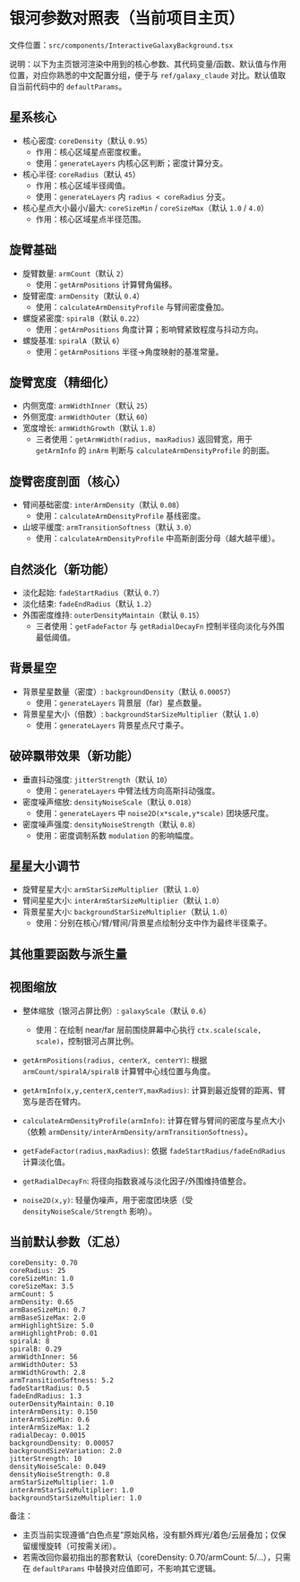 # 银河参数对照表（当前项目主页）

文件位置：`src/components/InteractiveGalaxyBackground.tsx`

说明：以下为主页银河渲染中用到的核心参数、其代码变量/函数、默认值与作用位置，对应你熟悉的中文配置分组，便于与 `ref/galaxy_claude` 对比。默认值取自当前代码中的 `defaultParams`。

## 星系核心
- 核心密度: `coreDensity`（默认 `0.95`）
  - 作用：核心区域星点密度权重。
  - 使用：`generateLayers` 内核心区判断；密度计算分支。
- 核心半径: `coreRadius`（默认 `45`）
  - 作用：核心区域半径阈值。
  - 使用：`generateLayers` 内 `radius < coreRadius` 分支。
- 核心星点大小最小/最大: `coreSizeMin` / `coreSizeMax`（默认 `1.0` / `4.0`）
  - 作用：核心区域星点半径范围。

## 旋臂基础
- 旋臂数量: `armCount`（默认 `2`）
  - 使用：`getArmPositions` 计算臂角偏移。
- 旋臂密度: `armDensity`（默认 `0.4`）
  - 使用：`calculateArmDensityProfile` 与臂间密度叠加。
- 螺旋紧密度: `spiralB`（默认 `0.22`）
  - 使用：`getArmPositions` 角度计算；影响臂紧致程度与抖动方向。
- 螺旋基准: `spiralA`（默认 `6`）
  - 使用：`getArmPositions` 半径→角度映射的基准常量。

## 旋臂宽度（精细化）
- 内侧宽度: `armWidthInner`（默认 `25`）
- 外侧宽度: `armWidthOuter`（默认 `60`）
- 宽度增长: `armWidthGrowth`（默认 `1.8`）
  - 三者使用：`getArmWidth(radius, maxRadius)` 返回臂宽，用于 `getArmInfo` 的 `inArm` 判断与 `calculateArmDensityProfile` 的剖面。

## 旋臂密度剖面（核心）
- 臂间基础密度: `interArmDensity`（默认 `0.08`）
  - 使用：`calculateArmDensityProfile` 基线密度。
- 山坡平缓度: `armTransitionSoftness`（默认 `3.0`）
  - 使用：`calculateArmDensityProfile` 中高斯剖面分母（越大越平缓）。

## 自然淡化（新功能）
- 淡化起始: `fadeStartRadius`（默认 `0.7`）
- 淡化结束: `fadeEndRadius`（默认 `1.2`）
- 外围密度维持: `outerDensityMaintain`（默认 `0.15`）
  - 三者使用：`getFadeFactor` 与 `getRadialDecayFn` 控制半径向淡化与外围最低阈值。

## 背景星空
- 背景星星数量（密度）: `backgroundDensity`（默认 `0.00057`）
  - 使用：`generateLayers` 背景层（far）星点数量。
- 背景星星大小（倍数）: `backgroundStarSizeMultiplier`（默认 `1.0`）
  - 使用：`generateLayers` 背景星点尺寸乘子。

## 破碎飘带效果（新功能）
- 垂直抖动强度: `jitterStrength`（默认 `10`）
  - 使用：`generateLayers` 中臂法线方向高斯抖动强度。
- 密度噪声缩放: `densityNoiseScale`（默认 `0.018`）
  - 使用：`generateLayers` 中 `noise2D(x*scale,y*scale)` 团块感尺度。
- 密度噪声强度: `densityNoiseStrength`（默认 `0.8`）
  - 使用：密度调制系数 `modulation` 的影响幅度。

## 星星大小调节
- 旋臂星星大小: `armStarSizeMultiplier`（默认 `1.0`）
- 臂间星星大小: `interArmStarSizeMultiplier`（默认 `1.0`）
- 背景星星大小: `backgroundStarSizeMultiplier`（默认 `1.0`）
  - 使用：分别在核心/臂/臂间/背景星点绘制分支中作为最终半径乘子。

## 其他重要函数与派生量

## 视图缩放
- 整体缩放（银河占屏比例）: `galaxyScale`（默认 `0.6`）
  - 使用：在绘制 near/far 层前围绕屏幕中心执行 `ctx.scale(scale, scale)`，控制银河占屏比例。

- `getArmPositions(radius, centerX, centerY)`: 根据 `armCount/spiralA/spiralB` 计算臂中心线位置与角度。
- `getArmInfo(x,y,centerX,centerY,maxRadius)`: 计算到最近旋臂的距离、臂宽与是否在臂内。
- `calculateArmDensityProfile(armInfo)`: 计算在臂与臂间的密度与星点大小（依赖 `armDensity/interArmDensity/armTransitionSoftness`）。
- `getFadeFactor(radius,maxRadius)`: 依据 `fadeStartRadius/fadeEndRadius` 计算淡化值。
- `getRadialDecayFn`: 将径向指数衰减与淡化因子/外围维持值整合。
- `noise2D(x,y)`: 轻量伪噪声，用于密度团块感（受 `densityNoiseScale/Strength` 影响）。

## 当前默认参数（汇总）
```
coreDensity: 0.70
coreRadius: 25
coreSizeMin: 1.0
coreSizeMax: 3.5
armCount: 5
armDensity: 0.65
armBaseSizeMin: 0.7
armBaseSizeMax: 2.0
armHighlightSize: 5.0
armHighlightProb: 0.01
spiralA: 8
spiralB: 0.29
armWidthInner: 56
armWidthOuter: 53
armWidthGrowth: 2.8
armTransitionSoftness: 5.2
fadeStartRadius: 0.5
fadeEndRadius: 1.3
outerDensityMaintain: 0.10
interArmDensity: 0.150
interArmSizeMin: 0.6
interArmSizeMax: 1.2
radialDecay: 0.0015
backgroundDensity: 0.00057
backgroundSizeVariation: 2.0
jitterStrength: 10
densityNoiseScale: 0.049
densityNoiseStrength: 0.8
armStarSizeMultiplier: 1.0
interArmStarSizeMultiplier: 1.0
backgroundStarSizeMultiplier: 1.0
```

备注：
- 主页当前实现遵循“白色点星”原始风格，没有额外辉光/着色/云层叠加；仅保留缓慢旋转（可按需关闭）。
- 若需改回你最初指出的那套默认（coreDensity: 0.70/armCount: 5/…），只需在 `defaultParams` 中替换对应值即可，不影响其它逻辑。
